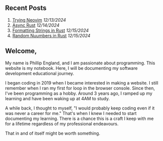 

## Recent Posts
1. [Trying Neovim](/post/trying-neovim) *12/13/2024*
2. [Async Rust](/post/async-rust) *12/14/2024*
3. [Formatting Strings in Rust](/post/formatting-strings-in-rust) *12/15/2024*
4. [Random Nuumbers in Rust](/post/random-numbers-in-rust) *12/15/2024*
## Welcome,

My name is Phillip England, and I am passionate about programming. This website is my notebook. Here, I will be documenting my software development educational journey.

I began coding in 2019 when I became interested in making a website. I still remember when I ran my first for loop in the browser console. Since then, I've been programming as a hobby. Around 3 years ago, I ramped up my learning and have been waking up at 4AM to study.

A while back, I thought to myself, "I would probably keep coding even if it was never a career for me." That's when I knew I needed to start documenting my learning. There is a chance this is a craft I keep with me for a lifetime regardless of my professional endeavours.

That in and of itself might be worth something.
